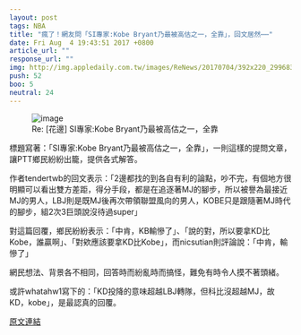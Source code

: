 ```yaml
---
layout: post
tags: NBA
title: "瘋了！網友問「SI專家:Kobe Bryant乃最被高估之一，全靠」，回文居然⋯⋯"
date: Fri Aug  4 19:43:51 2017 +0800
article_url: ""
response_url: ""
img: http://img.appledaily.com.tw/images/ReNews/20170704/392x220_29968390369e42e3fd3bc7e01c20d324.jpg
push: 52
boo: 5
neutral: 24
---
```


<figure>
<img src="http://img.appledaily.com.tw/images/ReNews/20170704/392x220_29968390369e42e3fd3bc7e01c20d324.jpg" alt="image">
<figcaption>
Re: [花邊] SI專家:Kobe Bryant乃最被高估之一，全靠
</figcaption>
</figure>



標題寫著：「SI專家:Kobe Bryant乃最被高估之一，全靠」，一則這樣的提問文章，讓PTT鄉民紛紛出籠，提供各式解答。

作者tendertwb的回文表示：「2邊都找的到各自有利的論點，吵不完，有個地方很明顯可以看出雙方差距，得分手段，都是在追逐著MJ的腳步，所以被譽為最接近MJ的男人，LBJ則是既MJ後再次帶領聯盟風向的男人，KOBE只是跟隨著MJ時代的腳步，組2次3巨頭說沒待過super」

對這篇回覆，鄉民紛紛表示：「中肯，KB輸慘了」、「說的對，所以要拿KD比Kobe，誰贏啊」、「對欸應該要拿KD比Kobe」，而nicsutian則評論說：「中肯，輸慘了」

網民想法、背景各不相同，回答時而紛亂時而搞怪，難免有時令人摸不著頭緒。

或許whatahw1寫下的：「KD投降的意味超越LBJ轉隊，但科比沒超越MJ，故KD，kobe」，是最認真的回覆。

<a href = "https://www.ptt.cc/bbs/NBA/M.1501847035.A.276.html">原文連結</a>

